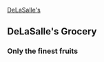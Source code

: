 [DeLaSalle's](https://home.manhattan.edu/~marc.waldman/images/dls.png)
## DeLaSalle's Grocery
### Only the finest fruits
